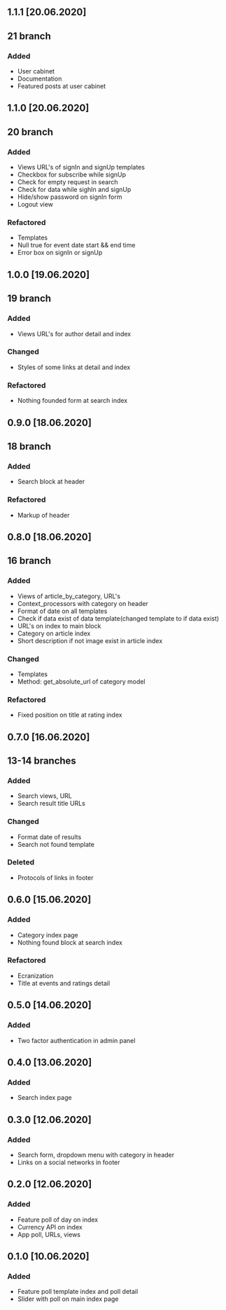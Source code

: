 ## 1.1.1 [20.06.2020]
## 21 branch
### Added
- User cabinet 
- Documentation 
- Featured posts at user cabinet 

## 1.1.0 [20.06.2020]
## 20 branch
### Added
- Views URL's of signIn and signUp templates
- Checkbox for subscribe while signUp
- Check for empty request in search
- Check for data while sighIn and signUp
- Hide/show password on signIn form
- Logout view

### Refactored
- Templates 
- Null true for event date start && end time
- Error box on signIn or signUp

## 1.0.0 [19.06.2020]
## 19 branch
### Added
- Views URL's for author detail and index

### Changed 
- Styles of some links at detail and index

### Refactored
- Nothing founded form at search index

## 0.9.0 [18.06.2020]
## 18 branch
### Added
- Search block at header

### Refactored
- Markup of header

## 0.8.0 [18.06.2020]
## 16 branch
### Added
- Views of article_by_category, URL's
- Context_processors with category on header
- Format of date on all templates
- Check if data exist of data template(changed template to if data exist)
- URL's on index to main block
- Category on article index
- Short description if not image exist in article index 

### Changed
- Templates
- Method: get_absolute_url of category model 

### Refactored
- Fixed position on title at rating index

## 0.7.0 [16.06.2020] 
## 13-14 branches
### Added 
- Search views, URL
- Search result title URLs

### Changed
- Format date of results
- Search not found template

### Deleted
- Protocols of links in footer

## 0.6.0 [15.06.2020]
### Added 
- Category index page
- Nothing found block at search index

### Refactored
- Ecranization
- Title at events and ratings detail

## 0.5.0 [14.06.2020]
### Added
- Two factor authentication in admin panel

## 0.4.0 [13.06.2020]
### Added
- Search index page

## 0.3.0 [12.06.2020]
### Added 
- Search form, dropdown menu with category in header
- Links on a social networks in footer

## 0.2.0 [12.06.2020]
### Added
- Feature poll of day on index
- Currency API on index
- App poll, URLs, views

## 0.1.0 [10.06.2020]
### Added
- Feature poll template index and poll detail
- Slider with poll on main index page